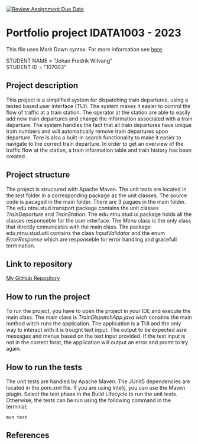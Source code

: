 [![Review Assignment Due Date](https://classroom.github.com/assets/deadline-readme-button-24ddc0f5d75046c5622901739e7c5dd533143b0c8e959d652212380cedb1ea36.svg)](https://classroom.github.com/a/sT7H9ZJB)
# Portfolio project IDATA1003 - 2023
This file uses Mark Down syntax. For more information see [here](https://www.markdownguide.org/basic-syntax/).

STUDENT NAME = "Johan Fredrik Wilvang"  
STUDENT ID = "107003"

## Project description

This project is a simplified system for dispatching train departures, using a texted based user interface (TUI). The system makes it easier to control the flow of traffic at a train station. The operator at the station are able to easily add new train departures and change the information associated with a train departure. The system handles the fact that all train departures have unique train numbers and will automatically remove train departures upon departure. Tere is also a built-in search functionality to make it easier to navigate to the correct train departure. In order to get an overview of the traffic flow at the station, a train information table and train history has been created. 

## Project structure

The project is structured with Apache Maven. The unit tests are located in the test folder in a corresponding package as the unit classes. The source code is pacaged in the main folder. There are 3 pagaes in the main folder. The edu.ntnu.stud.transport package contains the unit classes _TrainDeparture_ and _TrainStation_. The edu.ntnu.stud.ui package holds all the classes responseble for the user interface. The _Menu_ class is the only class that directly comunicates with the main class. The package edu.ntnu.stud.util contains the class _InputValidator_ and the enum _ErrorResponse_ which are responseble for error handling and gracefull termination.

## Link to repository

[My GitHub Repository](https://github.com/Wilvang?tab=repositories)

## How to run the project

To run the project, you have to open the project in your IDE and execute the main class. The main class is _TrainDispatchApp.java_ wich conatins the main method witch runs the application. The application is a TUI and the only way to interact with it is trought text input. The output to be expected asre messages and menus based on the text input provided. If the text input is not in the correct forat, the application will output an error and promt to try again.

## How to run the tests

The unit tests are handled by Apache Maven. The JUnit5 dependencies are located in the pom.xml file. If you are using Intelij, you can use the Maven plugin. Select the test phase in the Build Lifecycle to run the unit tests. Otherwise, the tests can be run using the following command in the terminal;
```console
mvn test
```

## References

[//]: # (TODO: Include references here, if any. For example, if you have used code from the course book, include a reference to the chapter.
Or if you have used code from a website or other source, include a link to the source.)
